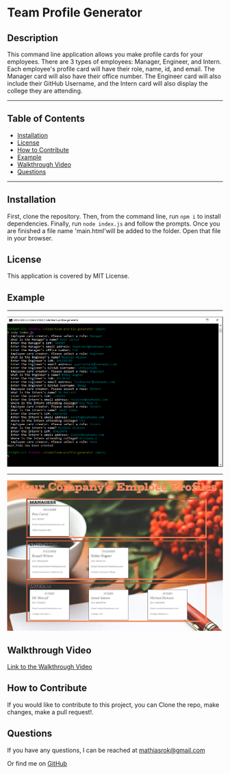 # Team Profile Generator

## Description
This command line application allows you make profile cards for your employees. There are 3 types of employees: Manager, Engineer, and Intern. Each employee's profile card will have their role, name, id, and email. The Manager card will also have their office number. The Engineer card will also include their GitHub Username, and the Intern card will also display the college they are attending. 

----------------------------------

## Table of Contents

* [Installation](#installation)
* [License](#license)
* [How to Contribute](#How-to-Contribute)
* [Example](#example)
* [Walkthrough Video](#walkthrough-video)
* [Questions](#questions)

----------------------------------

## Installation
First, clone the repository. Then, from the command line, run `npm i` to install dependencies. Finally, run `node index.js` and follow the prompts. Once you are finished a file name 
'main.html'will be added to the folder. Open that file in your browser.


## License
This application is covered by MIT License.

## Example
----------------------------------
![command line screenshot](./src/screenshot2.png)

----------------------------------

![html page screenshot](./src/screenshot.png)

## Walkthrough Video

[Link to the Walkthrough Video](https://drive.google.com/file/d/1gtzIXh4LGkhsk6DvgI5bAu6AUy0W-c6j/view?usp=sharing)


## How to Contribute
If you would like to contribute to this project, you can Clone the repo, make changes, make a pull request!.

## Questions
If you have any questions, I can be reached at [mathiasrok@gmail.com](mathiasrok@gmail.com)

Or find me on [GitHub](https://github.com/MRomano84)